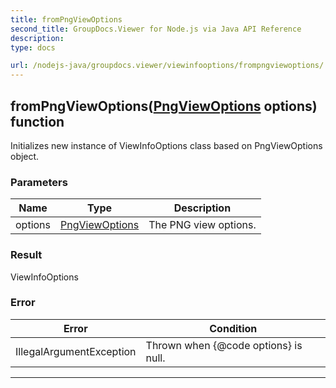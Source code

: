 ```yaml
---
title: fromPngViewOptions
second_title: GroupDocs.Viewer for Node.js via Java API Reference
description: 
type: docs

url: /nodejs-java/groupdocs.viewer/viewinfooptions/frompngviewoptions/
---
```


## fromPngViewOptions([PngViewOptions](../../pngviewoptions) options)  function

 Initializes new instance of  ViewInfoOptions class based on  PngViewOptions object.
 

### Parameters

| Name | Type | Description |
| --- | --- | --- |
| options | [PngViewOptions](../../pngviewoptions) | The PNG view options. |

### Result
ViewInfoOptions

### Error

| Error | Condition |
| --- | --- |
 | IllegalArgumentException | Thrown when {@code options} is null. |


---


